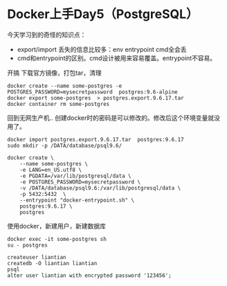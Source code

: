 [comment]: # (Copyright 2022 github.com/liantian-cn)

[comment]: # (Released under Attribution-NonCommercial-ShareAlike 4.0 International)

[comment]: # (email liantian.me+code@gmail.com)

# Docker上手Day5（PostgreSQL）

今天学习到的奇怪的知识点：

-   export/import 丢失的信息比较多：env entrypoint cmd全会丢
-   cmd和entrypoint的区别。cmd设计被用来容易覆盖。entrypoint不容易。

开搞 下载官方镜像，打包tar，清理

    docker create --name some-postgres -e POSTGRES_PASSWORD=mysecretpassword  postgres:9.6-alpine
    docker export some-postgres  > postgres.export.9.6.17.tar
    docker container rm some-postgres

回到无网生产机..
创建docker时的密码是可以修改的。修改后这个环境变量就没用了。

    docker import postgres.export.9.6.17.tar  postgres:9.6.17
    sudo mkdir -p /DATA/database/psql9.6/

    docker create \
        --name some-postgres \
        -e LANG=en_US.utf8 \
        -e PGDATA=/var/lib/postgresql/data \
        -e POSTGRES_PASSWORD=mysecretpassword \
        -v /DATA/database/psql9.6:/var/lib/postgresql/data \
        -p 5432:5432  \
        --entrypoint "docker-entrypoint.sh" \
        postgres:9.6.17 \
        postgres

使用docker，新建用户，新建数据库

    docker exec -it some-postgres sh
    su - postgres

    createuser liantian
    createdb -O liantian liantian
    psql 
    alter user liantian with encrypted password '123456';
